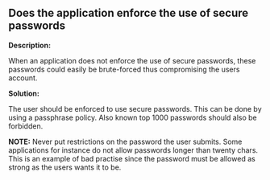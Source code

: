 
Does the application enforce the use of secure passwords
-------

**Description:**

When an application does not enforce the use of secure passwords, 
these passwords could easily be brute-forced thus compromising the users account.

**Solution:**

The user should be enforced to use secure passwords. This can be done by using a 
passphrase policy. Also known top 1000 passwords should also be forbidden.

**NOTE:** Never put restrictions on the password the user submits. Some applications for 
instance do not allow passwords longer than twenty chars. This is an example of bad 
practise since the password must be allowed as strong as the users wants it to be.


	
